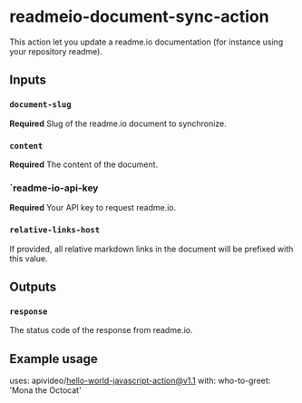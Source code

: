 # readmeio-document-sync-action
This action let you update a readme.io documentation (for instance using your repository readme).


## Inputs

### `document-slug`

**Required** Slug of the readme.io document to synchronize.

### `content`

**Required** The content of the document.

### `readme-io-api-key

**Required** Your API key to request readme.io.

### `relative-links-host`

If provided, all relative markdown links in the document will be prefixed with this value.

## Outputs

### `response`

The status code of the response from readme.io.

## Example usage

uses: apivideo/hello-world-javascript-action@v1.1
with:
  who-to-greet: 'Mona the Octocat'